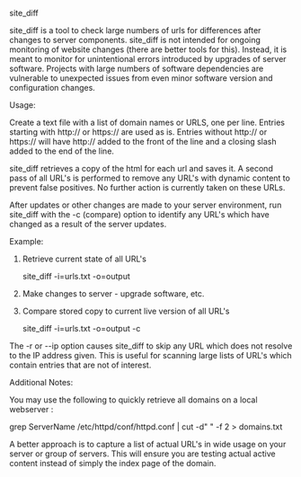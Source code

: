 site_diff

site_diff is a tool to check large numbers of urls for differences after changes to server components. site_diff is not
intended for ongoing monitoring of website changes (there are better tools for this). Instead, it is meant to monitor for
unintentional errors introduced by upgrades of server software. Projects with large numbers of software dependencies are
vulnerable to unexpected issues from even minor software version and configuration changes.

Usage:

Create a text file with a list of domain names or URLS, one per line. Entries starting with http:// or https:// are used as 
is. Entries without http:// or https:// will have http:// added to the front of the line and a closing slash added to the
end of the line.

site_diff retrieves a copy of the html for each url and saves it. A second pass of all URL's is performed to remove any URL's
with dynamic content to prevent false positives. No further action is currently taken on these URLs.

After updates or other changes are made to your server environment, run site_diff with the -c (compare) option to
identify any URL's which have changed as a result of the server updates.

Example:

1. Retrieve current state of all URL's

	site_diff -i=urls.txt -o=output

2. Make changes to server - upgrade software, etc.

3. Compare stored copy to current live version of all URL's

	site_diff -i=urls.txt -o=output -c

The -r or --ip option causes site_diff to skip any URL which does not resolve to the IP address given. This is useful for 
scanning large lists of URL's which contain entries that are not of interest.

Additional Notes:

You may use the following to quickly retrieve all domains on a local webserver :

  grep ServerName /etc/httpd/conf/httpd.conf | cut -d" " -f 2 > domains.txt

A better approach is to capture a list of actual URL's in wide usage on your server or group of servers. This will ensure
you are testing actual active content instead of simply the index page of the domain.


